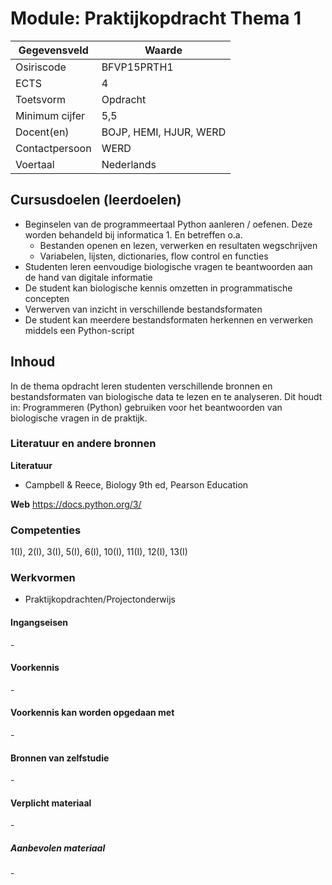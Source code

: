 # Module: Praktijkopdracht Thema 1

| Gegevensveld  | Waarde |
| ------------- | ------------- |
| Osiriscode  | BFVP15PRTH1  |
| ECTS  | 4 |
| Toetsvorm  | Opdracht |
| Minimum cijfer  | 5,5 |
| Docent(en)  | BOJP, HEMI, HJUR, WERD |
| Contactpersoon  | WERD |
| Voertaal  | Nederlands |

## Cursusdoelen (leerdoelen)
- Beginselen van de programmeertaal Python aanleren / oefenen. Deze worden behandeld bij informatica 1. En betreffen o.a.
    - Bestanden openen en lezen, verwerken en resultaten wegschrijven
    - Variabelen, lijsten, dictionaries, flow control en functies
- Studenten leren eenvoudige biologische vragen te beantwoorden aan de hand van digitale informatie
- De student kan biologische kennis omzetten in programmatische concepten
- Verwerven van inzicht in verschillende bestandsformaten
- De student kan meerdere bestandsformaten herkennen en verwerken middels een Python-script



## Inhoud

In de thema opdracht leren studenten verschillende bronnen en bestandsformaten van biologische data te lezen en te analyseren.
Dit houdt in: Programmeren (Python) gebruiken voor het beantwoorden van biologische vragen in de praktijk.

### Literatuur en andere bronnen

**Literatuur**
- Campbell & Reece, Biology 9th ed, Pearson Education 

**Web**
https://docs.python.org/3/

### Competenties
1(I), 2(I), 3(I), 5(I), 6(I), 10(I), 11(I), 12(I), 13(I)

### Werkvormen
- Praktijkopdrachten/Projectonderwijs  

#### Ingangseisen
\- 

#### Voorkennis
\-

#### Voorkennis kan worden opgedaan met
\-

#### Bronnen van zelfstudie
\-

#### Verplicht materiaal
\-

##### Aanbevolen materiaal
\-

